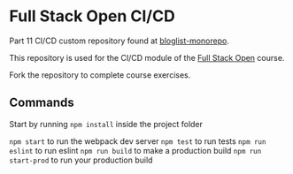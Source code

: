 # Full Stack Open CI/CD

Part 11 CI/CD custom repository found at [bloglist-monorepo](https://github.com/mtuomiko/bloglist-monorepo).

This repository is used for the CI/CD module of the [Full Stack Open](https://fullstackopen.com/) course.

Fork the repository to complete course exercises.

## Commands

Start by running `npm install` inside the project folder

`npm start` to run the webpack dev server
`npm test` to run tests
`npm run eslint` to run eslint
`npm run build` to make a production build
`npm run start-prod` to run your production build
